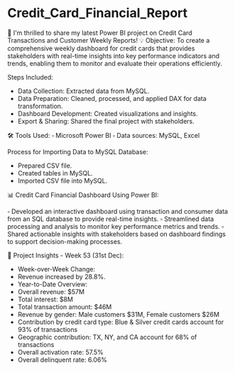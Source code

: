 # Credit_Card_Financial_Report

📣 I'm thrilled to share my latest Power BI project on Credit Card Transactions and Customer Weekly Reports!
💡 Objective:
To create a comprehensive weekly dashboard for credit cards that provides stakeholders with real-time insights into key performance indicators and trends, enabling them to monitor and evaluate their operations efficiently.

Steps Included:

* Data Collection: Extracted data from MySQL.
* Data Preparation: Cleaned, processed, and applied DAX for data transformation.
* Dashboard Development: Created visualizations and insights.
* Export & Sharing: Shared the final project with stakeholders.
  
🛠 Tools Used:
▫ Microsoft Power BI
▫ Data sources: MySQL, Excel

Process for Importing Data to MySQL Database:

* Prepared CSV file.
* Created tables in MySQL.
* Imported CSV file into MySQL.

📊 Credit Card Financial Dashboard Using Power BI:

▫ Developed an interactive dashboard using transaction and consumer data from an SQL database to provide real-time insights.
▫ Streamlined data processing and analysis to monitor key performance metrics and trends.
▫ Shared actionable insights with stakeholders based on dashboard findings to support decision-making processes.

🔳 Project Insights - Week 53 (31st Dec):

* Week-over-Week Change:
* Revenue increased by 28.8%.
* Year-to-Date Overview:
* Overall revenue: $57M
* Total interest: $8M
* Total transaction amount: $46M
* Revenue by gender: Male customers $31M, Female customers $26M
* Contribution by credit card type: Blue & Silver credit cards account for 93% of transactions
* Geographic contribution: TX, NY, and CA account for 68% of transactions
* Overall activation rate: 57.5%
* Overall delinquent rate: 6.06%
